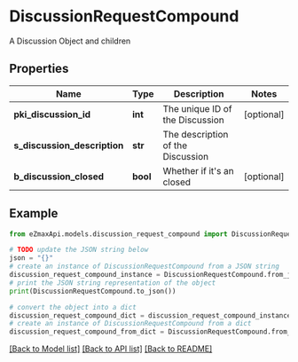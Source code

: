 # DiscussionRequestCompound

A Discussion Object and children

## Properties

Name | Type | Description | Notes
------------ | ------------- | ------------- | -------------
**pki_discussion_id** | **int** | The unique ID of the Discussion | [optional] 
**s_discussion_description** | **str** | The description of the Discussion | 
**b_discussion_closed** | **bool** | Whether if it&#39;s an closed | [optional] 

## Example

```python
from eZmaxApi.models.discussion_request_compound import DiscussionRequestCompound

# TODO update the JSON string below
json = "{}"
# create an instance of DiscussionRequestCompound from a JSON string
discussion_request_compound_instance = DiscussionRequestCompound.from_json(json)
# print the JSON string representation of the object
print(DiscussionRequestCompound.to_json())

# convert the object into a dict
discussion_request_compound_dict = discussion_request_compound_instance.to_dict()
# create an instance of DiscussionRequestCompound from a dict
discussion_request_compound_from_dict = DiscussionRequestCompound.from_dict(discussion_request_compound_dict)
```
[[Back to Model list]](../README.md#documentation-for-models) [[Back to API list]](../README.md#documentation-for-api-endpoints) [[Back to README]](../README.md)


